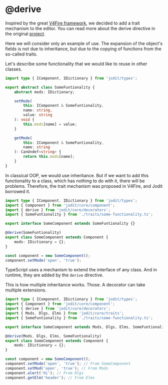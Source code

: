 # @derive

Inspired by the great [V4Fire framework](https://github.com/V4Fire), we decided to add a trait mechanism to the editor.
You can read more about the derive directive in the original [project](https://github.com/V4Fire/Client/tree/master/src/traits).

Here we will consider only an example of use.
The expansion of the object's fields is not due to inheritance, but due to the copying of functions from the so-called traits.

Let's describe some functionality that we would like to reuse in other classes.

```typescript
import type { IComponent, IDictionary } from 'jodit/types';

export abstract class SomeFuntionality {
	abstract mods: IDictionary;

	setMode(
		this: IComponent & SomeFuntionality,
		name: string,
		value: string
	): void {
		this.mods[name] = value;
	}

	getMode(
		this: IComponent & SomeFuntionality,
		name: string
	): CanUndef<string> {
		return this.mods[name];
	}
}
```

In classical OOP, we would use inheritance. But if we want to add this functionality to a class,
which has nothing to do with it, there will be problems.
Therefore, the trait mechanism was proposed in V4Fire, and Jodit borrowed it.

```typescript
import type { IComponent, IDictionary } from 'jodit/types';
import { Component } from 'jodit/core/component';
import { derive } from 'jodit/core/decorators';
import { SomeFuntionality } from './traits/some-functionality.ts';

export interface SomeComponent extends SomeFuntionality {}

@derive(SomeFuntionality)
export class SomeComponent extends Component {
	mods: IDictionary = {};
}

const component = new SomeComponent();
component.setMode('open', 'true');
```

TypeScript uses a mechanism to extend the interface of any class. And in runtime, they are added by the `derive` directive.

This is how multiple inheritance works. Those. A decorator can take multiple extensions.

```typescript
import type { IComponent, IDictionary } from 'jodit/types';
import { Component } from 'jodit/core/component';
import { derive } from 'jodit/core/decorators';
import { Mods, Dlgs, Elms } from 'jodit/core/traits';
import { SomeFuntionality } from './traits/some-functionality.ts';

export interface SomeComponent extends Mods, Dlgs, Elms, SomeFuntionality {}

@derive(Mods, Dlgs, Elms, SomeFuntionality)
export class SomeComponent extends Component {
	mods: IDictionary = {};
}

const component = new SomeComponent();
component.setMode('open', 'true'); // From SomeComponent
component.setMod('open', 'true'); // From Mods
component.alert('Hi'); // From Dlgs
component.getElm('header'); // From Elms
```
